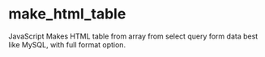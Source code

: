 # make_html_table
JavaScript
Makes HTML table from array from select query form data best like MySQL, with full format option.
